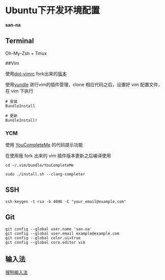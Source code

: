 # Ubuntu下开发环境配置

**san-na**

## Terminal

Oh-My-Zsh + Tmux

##Vim

使用[dot-vimrc](https://github.com/humiaozuzu/dot-vimrc) fork出来的[版本](https://github.com/san-na/dot-vimrc)

使用[vundle](https://github.com/VundleVim/Vundle.vim) 进行vim的插件管理，clone 相应代码之后，设置好 vim 配置文件，在 vim 下执行

```
# 安装
BundleInstall

# 更新
BundleInstall!
```
### YCM

使用 [YouCompleteMe](http://vim.spf13.com/#instal://github.com/Valloric/YouCompleteMe) 的代码提示功能

在使用我 fork 出来的 vim 插件版本更新之后编译使用

```
cd ~/.vim/bundle/YouCompleteMe

sudo ./install.sh --clang-completer
```

## SSH

```
ssh-keygen -t rsa -b 4096 -C "your_email@example.com"
```

## Git

```
git config --global user.name 'san-na'
git config --global user.email example@example.com
git config --global color.ui=true
git config --global core.editor vim
```

## 输入法

[搜狗输入法](http://pinyin.sogou.com/linux/?r=pinyin)
